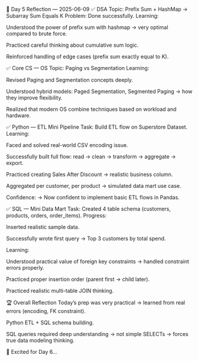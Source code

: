 📝 Day 5 Reflection — 2025-06-09
✅ DSA
Topic: Prefix Sum + HashMap → Subarray Sum Equals K
Problem: Done successfully.
Learning:

Understood the power of prefix sum with hashmap → very optimal compared to brute force.

Practiced careful thinking about cumulative sum logic.

Reinforced handling of edge cases (prefix sum exactly equal to K).

✅ Core CS — OS
Topic: Paging vs Segmentation
Learning:

Revised Paging and Segmentation concepts deeply.

Understood hybrid models: Paged Segmentation, Segmented Paging → how they improve flexibility.

Realized that modern OS combine techniques based on workload and hardware.

✅ Python — ETL Mini Pipeline
Task: Build ETL flow on Superstore Dataset.
Learning:

Faced and solved real-world CSV encoding issue.

Successfully built full flow: read → clean → transform → aggregate → export.

Practiced creating Sales After Discount → realistic business column.

Aggregated per customer, per product → simulated data mart use case.

Confidence:
→ Now confident to implement basic ETL flows in Pandas.

✅ SQL — Mini Data Mart
Task: Created 4 table schema (customers, products, orders, order_items).
Progress:

Inserted realistic sample data.

Successfully wrote first query → Top 3 customers by total spend.

Learning:

Understood practical value of foreign key constraints → handled constraint errors properly.

Practiced proper insertion order (parent first → child later).

Practiced realistic multi-table JOIN thinking.

🏆 Overall Reflection
Today’s prep was very practical → learned from real errors (encoding, FK constraint).

Python ETL + SQL schema building.

SQL queries required deep understanding → not simple SELECTs → forces true data modeling thinking.

🚀 Excited for Day 6...
